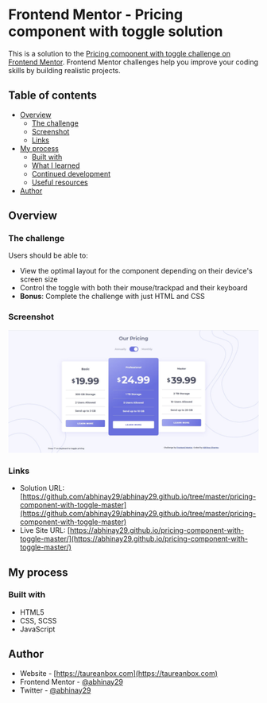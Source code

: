 # Frontend Mentor - Pricing component with toggle solution

This is a solution to the [Pricing component with toggle challenge on Frontend Mentor](https://www.frontendmentor.io/challenges/pricing-component-with-toggle-8vPwRMIC). Frontend Mentor challenges help you improve your coding skills by building realistic projects. 

## Table of contents

- [Overview](#overview)
  - [The challenge](#the-challenge)
  - [Screenshot](#screenshot)
  - [Links](#links)
- [My process](#my-process)
  - [Built with](#built-with)
  - [What I learned](#what-i-learned)
  - [Continued development](#continued-development)
  - [Useful resources](#useful-resources)
- [Author](#author)

## Overview

### The challenge

Users should be able to:

- View the optimal layout for the component depending on their device's screen size
- Control the toggle with both their mouse/trackpad and their keyboard
- **Bonus**: Complete the challenge with just HTML and CSS

### Screenshot

![](./screenshot.jpg)

### Links

- Solution URL: [https://github.com/abhinay29/abhinay29.github.io/tree/master/pricing-component-with-toggle-master](https://github.com/abhinay29/abhinay29.github.io/tree/master/pricing-component-with-toggle-master)
- Live Site URL: [https://abhinay29.github.io/pricing-component-with-toggle-master/](https://abhinay29.github.io/pricing-component-with-toggle-master/)

## My process

### Built with

- HTML5
- CSS, SCSS
- JavaScript

## Author

- Website - [https://taureanbox.com](https://taureanbox.com)
- Frontend Mentor - [@abhinay29](https://www.frontendmentor.io/profile/abhinay29)
- Twitter - [@abhinay29](https://www.twitter.com/abhinay29)
